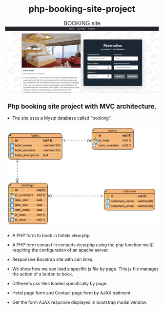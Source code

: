 <h1 align="center">php-booking-site-project</h1>

![BOOKINGCAPTURE!](https://github.com/if-web-dev/booking-site-php-pdo-project/blob/main/public/Assets/images/Capture-hotel-new.PNG)

<h2 align="center">Php booking site project with MVC architecture.</h2>

* The site uses a Mysql database called "booking".

<p align="center">
  <img src="https://raw.githubusercontent.com/if-web-dev/booking-site-php-pdo-project/main/public/Assets/images/ER-diagram.PNG" alt="ER-diagram"/>
</p>

* A PHP form to book in hotels.view.php

* A PHP form contact in contacts.view.php using the php function mail() requiring the configuration of an apache server.

* Responsive Boostrap site with cdn links.

* We show how we can load a specific js file by page. This js file manages the action of a button to book. 

* Differents css files loaded specifically by page.

* Hotel page form and Contact page form by AJAX traitment.

* Get the form AJAX response displayed in bootstrap modal window.
